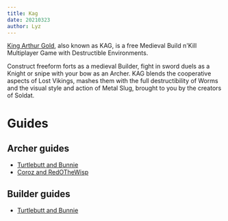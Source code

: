 ```yaml
---
title: Kag
date: 20210323
author: Lyz
---
```


[King Arthur Gold](https://kag2d.com/en/), also known as KAG, is a free Medieval
Build n'Kill Multiplayer Game with Destructible Environments.

Construct freeform forts as a medieval Builder, fight in sword duels as a Knight
or snipe with your bow as an Archer. KAG blends the cooperative aspects of Lost
Vikings, mashes them with the full destructibility of Worms and the visual style
and action of Metal Slug, brought to you by the creators of Soldat.

# Guides

## Archer guides

* [Turtlebutt and Bunnie](https://deynarde.github.io/kag-archer-guide/)
* [Coroz and RedOTheWisp](https://forum.thd.vg/threads/coroz-and-redothewisp-archer-compendium.27236/page-2)

## Builder guides

* [Turtlebutt and Bunnie](https://deynarde.github.io/kag-builder-guide)
